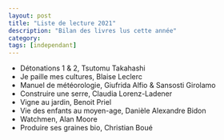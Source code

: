 ```yaml
---
layout: post
title: "Liste de lecture 2021"
description: "Bilan des livres lus cette année"
category: 
tags: [independant]
---
```


* Détonations 1 & 2, Tsutomu Takahashi
* Je paille mes cultures, Blaise Leclerc
* Manuel de météorologie, Giufrida Alfio & Sansosti Girolamo
* Construire une serre, Claudia Lorenz-Ladener
* Vigne au jardin, Benoit Priel
* Vie des enfants au moyen-age, Danièle Alexandre Bidon
* Watchmen, Alan Moore     
* Produire ses graines bio, Christian Boué

